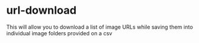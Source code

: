# url-download
This will allow you to download a list of image URLs while saving them into individual image folders provided on a csv
